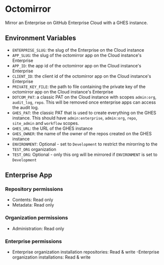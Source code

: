 # Octomirror

Mirror an Enterprise on GitHub Enterprise Cloud with a GHES instance. 

## Environment Variables

- `ENTERPRISE_SLUG`: the slug of the Enterprise on the Cloud instance
- `APP_SLUG`: the slug of the octomirror app on the Cloud instance's Enterprise
- `APP_ID`: the app id of the octomirror app on the Cloud instance's Enterprise
- `CLIENT_ID`: the client id of the octomirror app on the Cloud instance's Enterprise
- `PRIVATE_KEY_FILE`: the path to file containing the private key of the octomirror app on the Cloud instance's Enterprise
- `DOTCOM_PAT`: a classic PAT on the Cloud instance with scopes `admin:org`, `audit_log`, `repo`. This will be removed once enterprise apps can access the audit log.
- `GHES_PAT`: the classic PAT that is used to create everything on the GHES instance. This should have `admin:enterprise`, `admin:org`, `repo`, `site_admin` and `workflow` scopes.
- `GHES_URL`: the URL of the GHES instance
- `GHES_OWNER`: the name of the owner of the repos created on the GHES instance
- `ENVIRONMENT`: Optional - set to `Development` to restrict the mirorring to the `TEST_ORG` organization
- `TEST_ORG`: Optional - only this org will be mirrored if `ENVIRONMENT` is set to `Development`

## Enterprise App

### Repository permissions
- Contents: Read only
- Metadata: Read only

### Organization permissions
- Administration: Read only

### Enterprise permissions
- Enterprise organization installation repositories: Read & write
-Enterprise organization installations: Read & write
